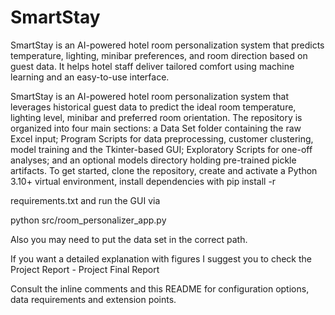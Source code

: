 # SmartStay
SmartStay is an AI-powered hotel room personalization system that predicts temperature, lighting, minibar preferences, and room direction based on guest data. It helps hotel staff deliver tailored comfort using machine learning and an easy-to-use interface.


SmartStay is an AI-powered hotel room personalization system that leverages historical guest data to predict the ideal room temperature, lighting level, minibar and preferred room orientation. The repository is organized into four main sections: a Data Set folder containing the raw Excel input; Program Scripts for data preprocessing, customer clustering, model training and the Tkinter-based GUI; Exploratory Scripts for one-off analyses; and an optional models directory holding pre-trained pickle artifacts. To get started, clone the repository, create and activate a Python 3.10+ virtual environment, install dependencies with pip install -r 

requirements.txt and run the GUI via

python src/room_personalizer_app.py

Also you may need to put the data set in the correct path. 


If you want a detailed explanation with figures I suggest you to check the Project Report - Project Final Report



Consult the inline comments and this README for configuration options, data requirements and extension points.
